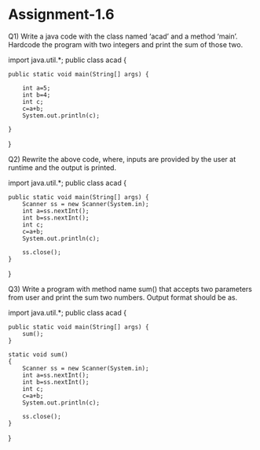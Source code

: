 # Assignment-1.6
Q1) Write a java code with the class named ‘acad’ and a method ‘main’. Hardcode the program with two integers and print the sum of those two.


import java.util.*;
public class acad {

	public static void main(String[] args) {
		
		int a=5;
		int b=4;
		int c;
		c=a+b;
		System.out.println(c);

	}

}



Q2) Rewrite the above code, where, inputs are provided by the user at runtime and the output is printed.


import java.util.*;
public class acad {

	public static void main(String[] args) {
		Scanner ss = new Scanner(System.in);
		int a=ss.nextInt();
		int b=ss.nextInt();
		int c;
		c=a+b;
		System.out.println(c);

		ss.close();
	}

}



Q3) Write a program with method name sum() that accepts two parameters from user and print the sum two numbers. Output format should be as.


import java.util.*;
public class acad {

	public static void main(String[] args) {
		sum();
	}

	static void sum()
	{
		Scanner ss = new Scanner(System.in);
		int a=ss.nextInt();
		int b=ss.nextInt();
		int c;
		c=a+b;
		System.out.println(c);

		ss.close();
	}
}
